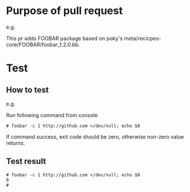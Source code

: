 # Purpose of pull request

e.g. 

This pr adds FOOBAR package based on poky's meta/recicpes-core/FOOBAR/foobar_1.2.0.bb.

# Test
## How to test

e.g. 

Run following command from console

```
# foobar -c 1 http://github.com >/dev/null; echo $0
```

If command success, exit code should be zero, otherwise non-zero value returns.

## Test result

```
# foobar -c 1 http://github.com >/dev/null; echo $0
0
#
```



